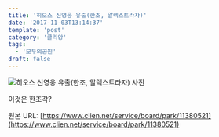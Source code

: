 ```yaml
---
title: '히오스 신영웅 유출(한조, 알렉스트라자)'
date: '2017-11-03T13:14:37'
template: 'post'
category: '클리앙'
tags: 
  - '모두의공원'
draft: false
---
```


![히오스 신영웅 유출(한조, 알렉스트라자) 사진](https://cdn.clien.net/web/api/file/F01/6303851/2aadc47e9e867d.jpg?w=780&h=30000)

이것은 한조각?

원본 URL: [https://www.clien.net/service/board/park/11380521](https://www.clien.net/service/board/park/11380521)